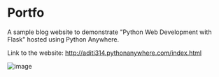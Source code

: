 # Portfo

A sample blog website to demonstrate "Python Web Development with Flask" hosted using Python Anywhere.

Link to the website:
http://aditi314.pythonanywhere.com/index.html

![image](https://user-images.githubusercontent.com/62544124/87847588-14d1ea00-c8f7-11ea-9512-a08f7759c680.png)

